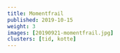 ```yaml
---
title: Momentfrail
published: 2019-10-15
weight: 3
images: [20190921-momentfrail.jpg]
clusters: [tid, kotte]
---
```

